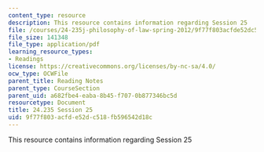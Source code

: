 ```yaml
---
content_type: resource
description: This resource contains information regarding Session 25
file: /courses/24-235j-philosophy-of-law-spring-2012/9f77f803acfde52dc518fb596542d18c_MIT24_235JS12_Session25.pdf
file_size: 141348
file_type: application/pdf
learning_resource_types:
- Readings
license: https://creativecommons.org/licenses/by-nc-sa/4.0/
ocw_type: OCWFile
parent_title: Reading Notes
parent_type: CourseSection
parent_uid: a682fbe4-eaba-8b45-f707-0b877346bc5d
resourcetype: Document
title: 24.235 Session 25
uid: 9f77f803-acfd-e52d-c518-fb596542d18c
---
```

This resource contains information regarding Session 25
